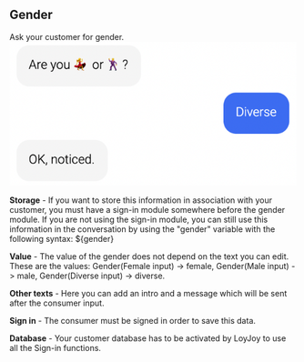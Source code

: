 ## Gender

Ask your customer for gender.
![gender_example_demo](gender_example.png)

**Storage** - If you want to store this information in association with your customer, you must have a sign-in module somewhere before the gender module. If you are not using the sign-in module, you can still use this information in the conversation by using the "gender" variable with the following syntax: ${gender}

**Value** - The value of the gender does not depend on the text you can edit. These are the values:
Gender(Female input) -> female,
Gender(Male input) -> male,
Gender(Diverse input) -> diverse.

**Other texts** - Here you can add an intro and a message which will be sent after the consumer input.

**Sign in** - The consumer must be signed in order to save this data.

**Database** - Your customer database has to be activated by LoyJoy to use all the Sign-in functions.
